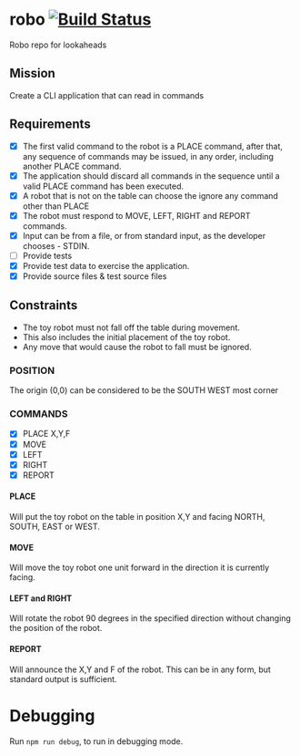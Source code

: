 # robo [![Build Status](https://travis-ci.org/shotlom/robo.svg?branch=master)](https://travis-ci.org/shotlom/robo)

Robo repo for lookaheads 

## Mission
Create a CLI application that can read in commands

## Requirements
- [x] The first valid command to the robot is a PLACE command, after that, any sequence of commands may be issued, in any order, including another PLACE 
command. 
- [x] The application should discard all commands in the sequence until a valid PLACE command has been executed.
- [x] A robot that is not on the table can choose the ignore any command other than PLACE
- [x] The robot must respond to MOVE, LEFT, RIGHT and REPORT commands.
- [x] Input can be from a file, or from standard input, as the developer chooses - STDIN.
- [ ] Provide tests
- [x] Provide test data to exercise the application.
- [x] Provide source files & test source files

## Constraints
* The toy robot must not fall off the table during movement. 
* This also includes the initial placement of the toy robot. 
* Any move that would cause the robot to fall must be ignored.

### POSITION

The origin (0,0) can be considered to be the SOUTH WEST most corner

### COMMANDS
- [x] PLACE X,Y,F
- [x] MOVE
- [x] LEFT
- [x] RIGHT
- [x] REPORT

#### PLACE 
Will put the toy robot on the table in position X,Y and facing NORTH, SOUTH, EAST or WEST. 

#### MOVE 
Will move the toy robot one unit forward in the direction it is currently facing.

#### LEFT and RIGHT 
Will rotate the robot 90 degrees in the specified direction without changing the position of the robot.

#### REPORT 
Will announce the X,Y and F of the robot. This can be in any form, but standard output is sufficient.

# Debugging

Run `npm run debug`, to run in debugging mode.
